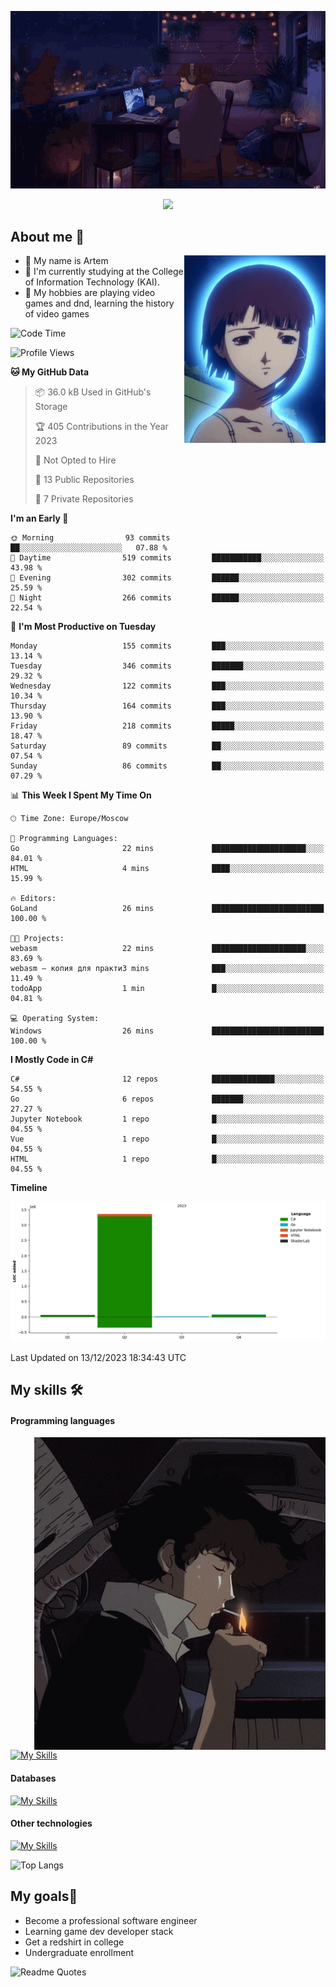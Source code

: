 <div align="center">
  <p>
    <img src="assets/lo-fi.gif">
  </p>
  <p>
    <img src="https://readme-typing-svg.herokuapp.com?color=%2336BCF7&lines=Welcome-to-my-profile&center=true&width=380&height=50&duration=4000&pause=1000">
  </p>
</div>

<div>
  <h2>About me 🚀</h2>
   <div align="center">
    <img src="assets/lain2.gif" align="right" height="300px">
  </div>
  <ul>
    <li>👨 My name is Artem</li>
    <li>🌱 I'm currently studying at the College of Information Technology (KAI).</li>
    <li>👾 My hobbies are playing video games and dnd, learning the history of video games </li>
  </ul>
</div>


<!--START_SECTION:waka-->
![Code Time](http://img.shields.io/badge/Code%20Time-40%20hrs%2053%20mins-blue)

![Profile Views](http://img.shields.io/badge/Profile%20Views-0-blue)

**🐱 My GitHub Data** 

> 📦 36.0 kB Used in GitHub's Storage 
 > 
> 🏆 405 Contributions in the Year 2023
 > 
> 🚫 Not Opted to Hire
 > 
> 📜 13 Public Repositories 
 > 
> 🔑 7 Private Repositories 
 > 
**I'm an Early 🐤** 

```text
🌞 Morning                93 commits          ██░░░░░░░░░░░░░░░░░░░░░░░   07.88 % 
🌆 Daytime                519 commits         ███████████░░░░░░░░░░░░░░   43.98 % 
🌃 Evening                302 commits         ██████░░░░░░░░░░░░░░░░░░░   25.59 % 
🌙 Night                  266 commits         ██████░░░░░░░░░░░░░░░░░░░   22.54 % 
```
📅 **I'm Most Productive on Tuesday** 

```text
Monday                   155 commits         ███░░░░░░░░░░░░░░░░░░░░░░   13.14 % 
Tuesday                  346 commits         ███████░░░░░░░░░░░░░░░░░░   29.32 % 
Wednesday                122 commits         ███░░░░░░░░░░░░░░░░░░░░░░   10.34 % 
Thursday                 164 commits         ███░░░░░░░░░░░░░░░░░░░░░░   13.90 % 
Friday                   218 commits         █████░░░░░░░░░░░░░░░░░░░░   18.47 % 
Saturday                 89 commits          ██░░░░░░░░░░░░░░░░░░░░░░░   07.54 % 
Sunday                   86 commits          ██░░░░░░░░░░░░░░░░░░░░░░░   07.29 % 
```


📊 **This Week I Spent My Time On** 

```text
🕑︎ Time Zone: Europe/Moscow

💬 Programming Languages: 
Go                       22 mins             █████████████████████░░░░   84.01 % 
HTML                     4 mins              ████░░░░░░░░░░░░░░░░░░░░░   15.99 % 

🔥 Editors: 
GoLand                   26 mins             █████████████████████████   100.00 % 

🐱‍💻 Projects: 
webasm                   22 mins             █████████████████████░░░░   83.69 % 
webasm — копия для практи3 mins              ███░░░░░░░░░░░░░░░░░░░░░░   11.49 % 
todoApp                  1 min               █░░░░░░░░░░░░░░░░░░░░░░░░   04.81 % 

💻 Operating System: 
Windows                  26 mins             █████████████████████████   100.00 % 
```

**I Mostly Code in C#** 

```text
C#                       12 repos            ██████████████░░░░░░░░░░░   54.55 % 
Go                       6 repos             ███████░░░░░░░░░░░░░░░░░░   27.27 % 
Jupyter Notebook         1 repo              █░░░░░░░░░░░░░░░░░░░░░░░░   04.55 % 
Vue                      1 repo              █░░░░░░░░░░░░░░░░░░░░░░░░   04.55 % 
HTML                     1 repo              █░░░░░░░░░░░░░░░░░░░░░░░░   04.55 % 
```



**Timeline**

![Lines of Code chart](https://raw.githubusercontent.com/nifle3/nifle3/main/assets/bar_graph.png)


 Last Updated on 13/12/2023 18:34:43 UTC
<!--END_SECTION:waka-->

## My skills 🛠️
#### Programming languages
<div align="center">
  <img src="assets/bebop_smoke.gif" align="right" height="500px">
</div>


[![My Skills](https://skillicons.dev/icons?i=go,cs,python)](https://skillicons.dev)
#### Databases
[![My Skills](https://skillicons.dev/icons?i=mysql,mongodb,postgres)](https://skillicons.dev)
#### Other technologies
[![My Skills](https://skillicons.dev/icons?i=unity,docker,git,wasm)](https://skillicons.dev)

![Top Langs](https://github-readme-stats.vercel.app/api/top-langs/?username=nifle3&layout=compact&theme=nord)


## My goals🚀
- Become a professional software engineer
- Learning game dev developer stack
- Get a redshirt in college
- Undergraduate enrollment

![Readme Quotes](https://quotes-github-readme.vercel.app/api?type=horizontal&theme=nord) 
